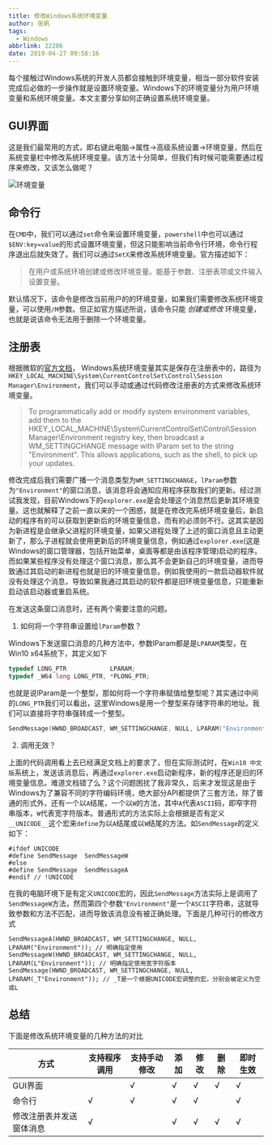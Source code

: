```yaml
---
title: 修改Windows系统环境变量
author: 张帆
tags:
  - Windows
abbrlink: 22206
date: 2019-04-27 09:58:16
---
```


每个接触过Windows系统的开发人员都会接触到环境变量，相当一部分软件安装完成后必做的一步操作就是设置环境变量。Windows下的环境变量分为用户环境变量和系统环境变量。本文主要分享如何正确设置系统环境变量。

## GUI界面

这是我们最常用的方式，即右键此电脑->属性->高级系统设置->环境变量，然后在系统变量栏中修改系统环境变量。该方法十分简单，但我们有时候可能需要通过程序来修改，又该怎么做呢？

![环境变量](https://blog-1251989759.cos.ap-guangzhou.myqcloud.com/2019-04-27/modify_system_environment_variable.jpg)


## 命令行

在`CMD`中，我们可以通过`set`命令来设置环境变量，`powershell`中也可以通过`$ENV:key=value`的形式设置环境变量，但这只能影响当前命令行环境，命令行程序退出后就失效了。我们可以通过`SetX`来修改系统环境变量。官方描述如下：

> 在用户或系统环境创建或修改环境变量。能基于参数、注册表项或文件输入设置变量。

默认情况下，该命令是修改当前用户的的环境变量，如果我们需要修改系统环境变量，可以使用`/M`参数。但正如官方描述所说，该命令只能 *创建或修改* 环境变量，也就是说该命令无法用于删除一个环境变量。

## 注册表

根据微软的[官方文档](https://docs.microsoft.com/zh-cn/windows/desktop/ProcThread/environment-variables)， Windows系统环境变量其实是保存在注册表中的，路径为`HKEY_LOCAL_MACHINE\System\CurrentControlSet\Control\Session Manager\Environment`，我们可以手动或通过代码修改注册表的方式来修改系统环境变量。

> To programmatically add or modify system environment variables, add them to the HKEY_LOCAL_MACHINE\System\CurrentControlSet\Control\Session Manager\Environment registry key, then broadcast a WM_SETTINGCHANGE message with lParam set to the string "Environment". This allows applications, such as the shell, to pick up your updates.

修改完成后我们需要广播一个消息类型为`WM_SETTINGCHANGE`，`lParam`参数为`"Environment"`的窗口消息，该消息将会通知应用程序获取我们的更新。经过测试我发现，目前Windows下的`explorer.exe`是会处理这个消息然后更新其环境变量。这也就解释了之前一直以来的一个困惑，就是在修改完系统环境变量后，新启动的程序有的可以获取到更新后的环境变量信息，而有的必须则不行。这其实是因为新进程是会继承父进程的环境变量，如果父进程处理了上述的窗口消息且主动更新了，那么子进程就会使用更新后的环境变量信息，例如通过`explorer.exe`(这是Windows的窗口管理器，包括开始菜单，桌面等都是由该程序管理)启动的程序。而如果某些程序没有处理这个窗口消息，那么其不会更新自己的环境变量，进而导致通过其启动的新进程也就是旧的环境变量信息。例如我使用的一款启动器软件就没有处理这个消息，导致如果我通过其启动的软件都是旧环境变量信息，只能重新启动该启动器或重启系统。

在发送这条窗口消息时，还有两个需要注意的问题。

1. 如何将一个字符串设置给`lParam`参数？

 Windows下发送窗口消息的几种方法中，参数lParam都是是`LPARAM`类型，在Win10 x64系统下，其定义如下

 ``` cpp
 typedef LONG_PTR            LPARAM;
 typedef _W64 long LONG_PTR, *PLONG_PTR;
 ```

 也就是说lParam是一个整型，那如何将一个字符串赋值给整型呢？其实通过中间的`LONG_PTR`我们可以看出，这里Windows是用一个整型来存储字符串的地址。我们可以直接将字符串强转成一个整型。

 ``` cpp
 SendMessage(HWND_BROADCAST, WM_SETTINGCHANGE, NULL, LPARAM("Environment"));
 ```

2. 调用无效？

 上面的代码调用看上去已经满足文档上的要求了，但在实际测试时，在`Win10 中文版`系统上，发送该消息后，再通过`explorer.exe`启动新程序，新的程序还是旧的环境变量信息。难道文档错了么？这个问题困扰了我非常久，后来才发现这是由于Windows为了兼容不同的字符编码环境，绝大部分API都提供了三套方法，除了普通的形式外，还有一个以`A`结尾，一个以`W`的方法，其中`A`代表`ASCII`码，即窄字符串版本，`W`代表宽字符版本。普通形式的方法实际上会根据是否有定义`__UNICODE__`这个宏来`define`为以`A`结尾或以`W`结尾的方法。如`SendMessage`的定义如下：

 ```
 #ifdef UNICODE
 #define SendMessage  SendMessageW
 #else
 #define SendMessage  SendMessageA
 #endif // !UNICODE
 ```

 在我的电脑环境下是有定义`UNICODE`宏的，因此`SendMessage`方法实际上是调用了`SendMessageW`方法，然而第四个参数`"Environment"`是一个`ASCII`字符串，这就导致参数和方法不匹配，进而导致该消息没有被正确处理。下面是几种可行的修改方式

 ```
 SendMessageA(HWND_BROADCAST, WM_SETTINGCHANGE, NULL, LPARAM("Environment")); // 明确指定使用
 SendMessageW(HWND_BROADCAST, WM_SETTINGCHANGE, NULL, LPARAM(L"Environment")); // 明确指定使用宽字符版本
 SendMessage(HWND_BROADCAST, WM_SETTINGCHANGE, NULL, LPARAM(_T"Environment")); // _T是一个根据UNICODE宏调整的宏，分别会被定义为空或L
 ```

## 总结

下面是修改系统环境变量的几种方法的对比

| 方式                     | 支持程序调用 | 支持手动修改 | 添加 | 修改 | 删除 | 即时生效 |
| ---                      | ---          | ---          | ---  | ---  | --   | ---      |
| GUI界面                  |              | √            | √    | √    | √    | √        |
| 命令行                   | √            | √            | √    | √    |      | √        |
| 修改注册表并发送窗体消息 | √            |              | √    | √    | √    | √        |

<script src="https://utteranc.es/client.js"
        repo="xyz1001/xyz1001.github.io"
        issue-term="title"
        theme="github-light"
        crossorigin="anonymous"
        async>
</script>
